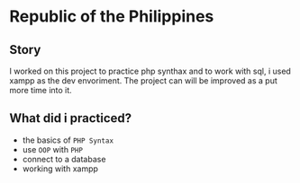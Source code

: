 # Republic of the Philippines

## Story

I worked on this project to practice php synthax and to work with sql, i used xampp as the dev envoriment. The project can will be improved as a put more time into it.

## What did i practiced?

- the basics of `PHP Syntax`
- use `OOP` with `PHP`
- connect to a database
- working with xampp 

